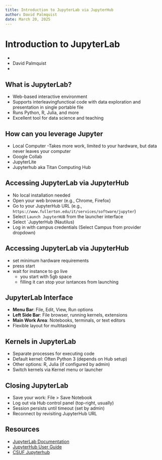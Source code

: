 ```yaml
---
title: Introduction to JupyterLab via JupyterHub
author: David Palmquist
date: March 20, 2025
---
```


# Introduction to JupyterLab
- 
- David Palmquist
- 

## What is JupyterLab?
- Web-based interactive environment
- Supports interleavingfunctioal code with data exploration and presentation in single portable file
- Runs Python, R, Julia, and more
- Excellent tool for data science and teaching

## How can you leverage Jupyter
- Local Computer
  -Takes more work, limited to your hardware, but data never leaves your computer
- Google Collab
- JupyterLite
- Jupyterhub aka Titan Computing Hub

## Accessing JupyterLab via JupyterHub
- No local installation needed
- Open your web browser (e.g., Chrome, Firefox)
- Go to your JupyterHub URL (e.g., `https://www.fullerton.edu/it/services/software/jupyter`)
- Select `Launch JupyterHUB` from the launcher interface
- Select `JupyterHub (Nautilus)
- Log in with campus credentials (Select Campus from provider dropdown)

## Accessing JupyterLab via JupyterHub
- set minimum hardware requirements
- press start
- wait for instance to go live
    - you start with 5gb space
    - filling it can stop your isntances from launching

## JupyterLab Interface
- **Menu Bar**: File, Edit, View, Run options
- **Left Side Bar**: File browser, running kernels, extensions
- **Main Work Area**: Notebooks, terminals, or text editors
- Flexible layout for multitasking

## Kernels in JupyterLab
- Separate processes for executing code
- Default kernel: Often Python 3 (depends on Hub setup)
- Other options: R, Julia (if configured by admin)
- Switch kernels via Kernel menu or launcher

## Closing JupyterLab
- Save your work: File > Save Notebook
- Log out via Hub control panel (top-right, usually)
- Session persists until timeout (set by admin)
- Reconnect by revisiting JupyterHub URL

## Resources
- [JupyterLab Documentation](https://jupyterlab.readthedocs.io/en/stable/)
- [JupyterHub User Guide](https://nationalresearchplatform.org/documentation/userdocs/jupyter/jupyterhub-service/)
- [CSUF Jupyterhub](https://www.fullerton.edu/it/services/software/jupyter/)

